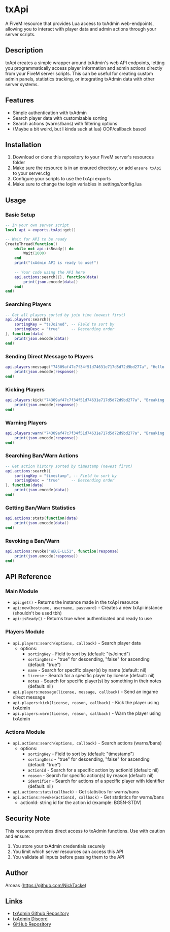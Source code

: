 # txApi

A FiveM resource that provides Lua access to txAdmin web-endpoints, allowing you to interact with player data and admin actions through your server scripts.

## Description

txApi creates a simple wrapper around txAdmin's web API endpoints, letting you programmatically access player information and admin actions directly from your FiveM server scripts. This can be useful for creating custom admin panels, statistics tracking, or integrating txAdmin data with other server systems.

## Features

- Simple authentication with txAdmin
- Search player data with customizable sorting
- Search actions (warns/bans) with filtering options
- (Maybe a bit weird, but I kinda suck at lua) OOP/callback based

## Installation

1. Download or clone this repository to your FiveM server's resources folder
2. Make sure the resource is in an ensured directory, or add `ensure txApi` to your server.cfg
3. Configure your scripts to use the txApi exports
4. Make sure to change the login variables in settings/config.lua

## Usage

### Basic Setup

```lua
-- In your own server script
local api = exports.txApi:get()

-- Wait for API to be ready
CreateThread(function()
    while not api:isReady() do
        Wait(1000)
    end
    print("txAdmin API is ready to use!")
    
    -- Your code using the API here
    api.actions:search({}, function(data)
        print(json.encode(data))
    end)
end)
```

### Searching Players

```lua
-- Get all players sorted by join time (newest first)
api.players:search({
    sortingKey = "tsJoined", -- Field to sort by
    sortingDesc = "true"     -- Descending order
}, function(data)
    print(json.encode(data))
end)
```

### Sending Direct Message to Players

```lua
api.players:message("74309af47c7f34f51d74631e717d5d72d9bd277a", "Hello!", function(response)
    print(json.encode(response))
end)
```

### Kicking Players

```lua
api.players:kick("74309af47c7f34f51d74631e717d5d72d9bd277a", "Breaking rules!", function(response)
    print(json.encode(response))
end)
```

### Warning Players

```lua
api.players:warn("74309af47c7f34f51d74631e717d5d72d9bd277a", "Breaking rules!", function(response)
    print(json.encode(response))
end)
```

### Searching Ban/Warn Actions

```lua
-- Get action history sorted by timestamp (newest first)
api.actions:search({
    sortingKey = "timestamp", -- Field to sort by
    sortingDesc = "true"     -- Descending order
}, function(data)
    print(json.encode(data))
end)
```

### Getting Ban/Warn Statistics

```lua
api.actions:stats(function(data)
    print(json.encode(data))
end)
```

### Revoking a Ban/Warn

```lua
api.actions:revoke("WEUE-LL51", function(response)
    print(json.encode(response))
end)
```

## API Reference

### Main Module

- `api:get()` - Returns the instance made in the txApi resource
- `api:new(hostname, username, password)` - Creates a new txApi instance (shouldn't be used tbh)
- `api:isReady()` - Returns true when authenticated and ready to use

### Players Module

- `api.players:search(options, callback)` - Search player data
  - options:
    - `sortingKey` - Field to sort by (default: "tsJoined")
    - `sortingDesc` - "true" for descending, "false" for ascending (default: "true")
    - `name` - Search for specific player(s) by name (default: nil)
    - `license` - Search for a specific player by license (default: nil)
    - `notes` - Search for specific player(s) by something in their notes (default: nil)
- `api.players:message(license, message, callback)` - Send an ingame direct message
- `api.players:kick(license, reason, callback)` - Kick the player using txAdmin
- `api.players:warn(license, reason, callback)` - Warn the player using txAdmin

### Actions Module

- `api.actions:search(options, callback)` - Search actions (warns/bans)
  - options:
    - `sortingKey` - Field to sort by (default: "timestamp")
    - `sortingDesc` - "true" for descending, "false" for ascending (default: "true")
    - `actionId` - Search for a specific action by actionId (default: nil)
    - `reason` - Search for specific action(s) by reason (default: nil)
    - `identifier` - Search for actions of a specific player with identifier (default: nil)
- `api.actions:stats(callback)` - Get statistics for warns/bans
- `api.actions:revoke(actionId, callback)` - Get statistics for warns/bans
  - actionId: string id for the action id (example: BG5N-STDV)

## Security Note

This resource provides direct access to txAdmin functions. Use with caution and ensure:
1. You store your txAdmin credentials securely
2. You limit which server resources can access this API
3. You validate all inputs before passing them to the API

## Author

Arceas (https://github.com/NickTacke)

## Links
- [txAdmin Github Repository](https://github.com/tabarra/txAdmin)
- [txAdmin Discord](https://discord.gg/txAdmin)
- [GitHub Repository](https://github.com/NickTacke/txApi)
